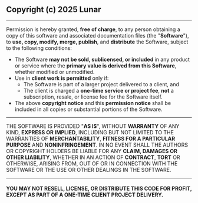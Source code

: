 ## Copyright (c) 2025 Lunar

---

Permission is hereby granted, **free of charge**, to any person obtaining a copy of this software and associated documentation files (the "**Software**"), to **use, copy, modify, merge, publish**, and **distribute** the Software, subject to the following conditions:

- The Software **may not be sold, sublicensed, or included** in any product or service where the **primary value is derived from this Software**, whether modified or unmodified.
- Use in **client work is permitted** only if:
  - The Software is part of a larger project delivered to a client, and
  - The client is charged a **one-time service or project fee**, **not** a subscription, resale, or license fee for the Software itself.
- The above **copyright notice** and this **permission notice** shall be included in all copies or substantial portions of the Software.

---

THE SOFTWARE IS PROVIDED "**AS IS**", WITHOUT **WARRANTY** OF ANY KIND, **EXPRESS OR IMPLIED**, INCLUDING BUT NOT LIMITED TO THE WARRANTIES OF **MERCHANTABILITY**, **FITNESS FOR A PARTICULAR PURPOSE** AND **NONINFRINGEMENT**. IN NO EVENT SHALL THE AUTHORS OR COPYRIGHT HOLDERS BE LIABLE FOR ANY **CLAIM, DAMAGES OR OTHER LIABILITY**, WHETHER IN AN ACTION OF **CONTRACT**, **TORT** OR OTHERWISE, ARISING FROM, OUT OF OR IN CONNECTION WITH THE SOFTWARE OR THE USE OR OTHER DEALINGS IN THE SOFTWARE.

---

#### **YOU MAY NOT RESELL, LICENSE, OR DISTRIBUTE THIS CODE FOR PROFIT, EXCEPT AS PART OF A ONE-TIME CLIENT PROJECT DELIVERY.**

```footerFull

```

```space

```
